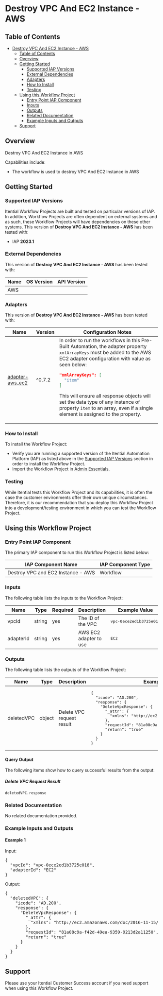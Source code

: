 # Destroy VPC And EC2 Instance - AWS

## Table of Contents

- [Destroy VPC And EC2 Instance - AWS](#destroy-vpc-and-ec2-instance---aws)
  - [Table of Contents](#table-of-contents)
  - [Overview](#overview)
  - [Getting Started](#getting-started)
    - [Supported IAP Versions](#supported-iap-versions)
    - [External Dependencies](#external-dependencies)
    - [Adapters](#adapters)
    - [How to Install](#how-to-install)
    - [Testing](#testing)
  - [Using this Workflow Project](#using-this-workflow-project)
    - [Entry Point IAP Component](#entry-point-iap-component)
    - [Inputs](#inputs)
    - [Outputs](#outputs)
    - [Related Documentation](#related-documentation)
    - [Example Inputs and Outputs](#example-inputs-and-outputs)
  - [Support](#support)

## Overview

Destroy VPC And EC2 Instance in AWS

Capabilities include:
- The workflow is used to destroy VPC And EC2 Instance in AWS


## Getting Started

### Supported IAP Versions

Itential Workflow Projects are built and tested on particular versions of IAP. In addition, Workflow Projects are often dependent on external systems and as such, these Workflow Projects will have dependencies on these other systems. This version of **Destroy VPC And EC2 Instance - AWS** has been tested with:


- IAP **2023.1**



### External Dependencies

This version of **Destroy VPC And EC2 Instance - AWS** has been tested with:

<table>
  <thead>
    <tr>
      <th>Name</th>
      <th>OS Version</th>
      <th>API Version</th>
    </tr>
  </thead>
  <tbody>
    <tr>
      <td>AWS</td>
      <td></td>
      <td></td>
    </tr>
  </tbody>
</table>




### Adapters

This version of **Destroy VPC And EC2 Instance - AWS** has been tested with:

<table>
  <thead>
    <tr>
      <th>Name</th>
      <th>Version</th>
      <th>Configuration Notes</th>
    </tr>
  </thead>
  <tbody>
    <tr>
      <td><a href="https://gitlab.com/itentialopensource/adapters/cloud/adapter-aws_ec2">adapter-aws_ec2</a></td>
      <td>^0.7.2</td>
      <td>In order to run the workflows in this Pre-Built Automation, the adapter property <code>xmlArrayKeys</code> must be added to the AWS EC2 adapter configuration with value as seen below:

```json
"xmlArrayKeys": [
  "item"
]
```

This will ensure all response objects will set the data type of any instance of property <code>item</code> to an array, even if a single element is assigned to the property.</td>
    </tr>
  </tbody>
</table>



### How to Install

To install the Workflow Project:

- Verify you are running a supported version of the Itential Automation Platform (IAP) as listed above in the [Supported IAP Versions](#supported-iap-versions) section in order to install the Workflow Project.
- Import the Workflow Project in [Admin Essentials](https://docs.itential.com/docs/importing-a-prebuilt-4).

### Testing

While Itential tests this Workflow Project and its capabilities, it is often the case the customer environments offer their own unique circumstances. Therefore, it is our recommendation that you deploy this Workflow Project into a development/testing environment in which you can test the Workflow Project.

## Using this Workflow Project


### Entry Point IAP Component

The primary IAP component to run this Workflow Project is listed below:

<table>
  <thead>
    <tr>
      <th>IAP Component Name</th>
      <th>IAP Component Type</th>
    </tr>
  </thead>
  <tbody>
      <td>Destroy VPC and EC2 Instance - AWS</td>
      <td>Workflow</td>
    </tr>
  </tbody>
</table>

### Inputs

The following table lists the inputs to the Workflow Project:

<table>
  <thead>
    <tr>
      <th>Name</th>
      <th>Type</th>
      <th>Required</th>
      <th>Description</th>
      <th>Example Value</th>
    </tr>
  </thead>
  <tbody>
    <tr>
      <td>vpcId</td>
      <td>string</td>
      <td>yes</td>
      <td>The ID of the VPC</td>
      <td><pre lang="json">vpc-0ece2ed1b3725e018</pre></td>
    </tr>    <tr>
      <td>adapterId</td>
      <td>string</td>
      <td>yes</td>
      <td>AWS EC2 adapter to use</td>
      <td><pre lang="json">EC2</pre></td>
    </tr>
  </tbody>
</table>



### Outputs

The following table lists the outputs of the Workflow Project:

<table>
  <thead>
    <tr>
      <th>Name</th>
      <th>Type</th>
      <th>Description</th>
      <th>Example Value</th>
    </tr>
  </thead>
  <tbody>
    <tr>
      <td>deletedVPC</td>
      <td>object</td>
      <td>Delete VPC request result</td>
      <td><pre lang="json">{
  "icode": "AD.200",
  "response": {
    "DeleteVpcResponse": {
      "_attr": {
        "xmlns": "http://ec2.amazonaws.com/doc/2016-11-15/"
      },
      "requestId": "81a08c9a-f42d-49ea-9359-9213d2a11250",
      "return": "true"
    }
  }
}</pre></td>
    </tr>
  </tbody>
</table>

  
#### Query Output
    

The following items show how to query successful results from the output:

      
##### Delete VPC Request Result

`deletedVPC.response`

      
    
    
  


### Related Documentation

No related documentation provided.



### Example Inputs and Outputs

  
#### Example 1

    
Input:
<pre>{
  "vpcId": "vpc-0ece2ed1b3725e018", 
  "adapterId": "EC2" 
} </pre>

    
    
Output:
<pre>{
  "deletedVPC": {
    "icode": "AD.200",
    "response": {
      "DeleteVpcResponse": {
        "_attr": {
          "xmlns": "http://ec2.amazonaws.com/doc/2016-11-15/"
        },
        "requestId": "81a08c9a-f42d-49ea-9359-9213d2a11250",
        "return": "true"
      }
    }
  }
} </pre>

    
  


## Support

Please use your Itential Customer Success account if you need support when using this Workflow Project.